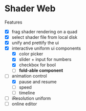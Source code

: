 # Shader Web

Features
- [x] frag shader rendering on a quad
- [x] select shader file from local disk
- [x] unify and prettify the ui
- [x] interactive uniform ui components
  - [x] color picker
  - [x] slider + input for numbers
  - [x] checkbox for bool
  - [ ] **fold-able component**
- [ ] animation control
  - [x] pause and resume
  - [ ] speed
  - [ ] timeline
- [ ] iResolution uniform
- [ ] online editor
